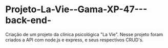 # Projeto-La-Vie--Gama-XP-47---back-end-
Criação de um projeto da clínica psicológica "La Vie". Nesse projeto foram criados a API com node.js e express, e seus respectivos CRUD's.
